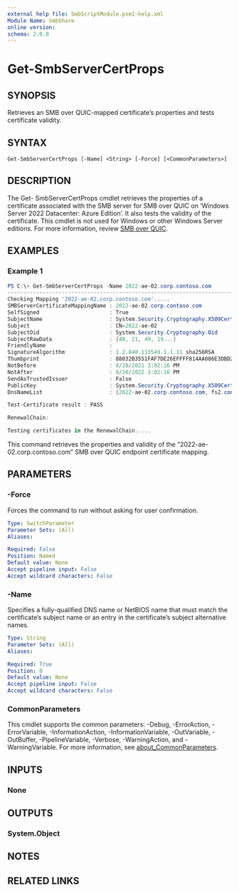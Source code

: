 ```yaml
---
external help file: SmbScriptModule.psm1-help.xml
Module Name: SmbShare
online version:
schema: 2.0.0
---
```


# Get-SmbServerCertProps

## SYNOPSIS
Retrieves an SMB over QUIC-mapped certificate’s properties and tests certificate validity.

## SYNTAX

```
Get-SmbServerCertProps [-Name] <String> [-Force] [<CommonParameters>]
```

## DESCRIPTION
The Get- SmbServerCertProps cmdlet retrieves the properties of a certificate associated with the SMB server for SMB over QUIC on ‘Windows Server 2022 Datacenter: Azure Edition’. It also tests the validity of the certificate. This cmdlet is not used for Windows or other Windows Server editions. For more information, review [SMB over QUIC](https://aka.ms/smboverquic).

## EXAMPLES

### Example 1
```powershell
PS C:\> Get-SmbServerCertProps -Name 2022-ae-02.corp.contoso.com
--------------------------------------------------------------------------------------------------------------- 
Checking Mapping '2022-ae-02.corp.contoso.com'.....
SMBServerCertificateMappingName : 2022-ae-02.corp.contoso.com 
SelfSigned                      : True 
SubjectName                     : System.Security.Cryptography.X509Certificates.X500DistinguishedName 
Subject                         : CN=2022-ae-02 
SubjectOid                      : System.Security.Cryptography.Oid 
SubjectRawData                  : {48, 21, 49, 19...} 
FriendlyName                    : 
SignatureAlgorithm              : 1.2.840.113549.1.1.11 sha256RSA 
Thumbprint                      : 88032B3551FAF7DE26EFFFF814AA086E3DBD2A4F 
NotBefore                       : 8/20/2021 3:02:16 PM 
NotAfter                        : 8/20/2022 3:02:16 PM 
SendAsTrustedIssuer             : False 
PublicKey                       : System.Security.Cryptography.X509Certificates.PublicKey 
DnsNameList                     : {2022-ae-02.corp.contoso.com, fs2.contoso.com} 

Test-Certificate result : PASS 

RenewalChain: 

Testing certificates in the RenewalChain.....
```

This command retrieves the properties and validity of the “2022-ae-02.corp.contoso.com” SMB over QUIC endpoint certificate mapping.

## PARAMETERS

### -Force
Forces the command to run without asking for user confirmation.

```yaml
Type: SwitchParameter
Parameter Sets: (All)
Aliases:

Required: False
Position: Named
Default value: None
Accept pipeline input: False
Accept wildcard characters: False
```

### -Name
Specifies a fully-qualified DNS name or NetBIOS name that must match the certificate’s subject name or an entry in the certificate’s subject alternative names.

```yaml
Type: String
Parameter Sets: (All)
Aliases:

Required: True
Position: 0
Default value: None
Accept pipeline input: False
Accept wildcard characters: False
```

### CommonParameters
This cmdlet supports the common parameters: -Debug, -ErrorAction, -ErrorVariable, -InformationAction, -InformationVariable, -OutVariable, -OutBuffer, -PipelineVariable, -Verbose, -WarningAction, and -WarningVariable. For more information, see [about_CommonParameters](http://go.microsoft.com/fwlink/?LinkID=113216).

## INPUTS

### None

## OUTPUTS

### System.Object
## NOTES

## RELATED LINKS

